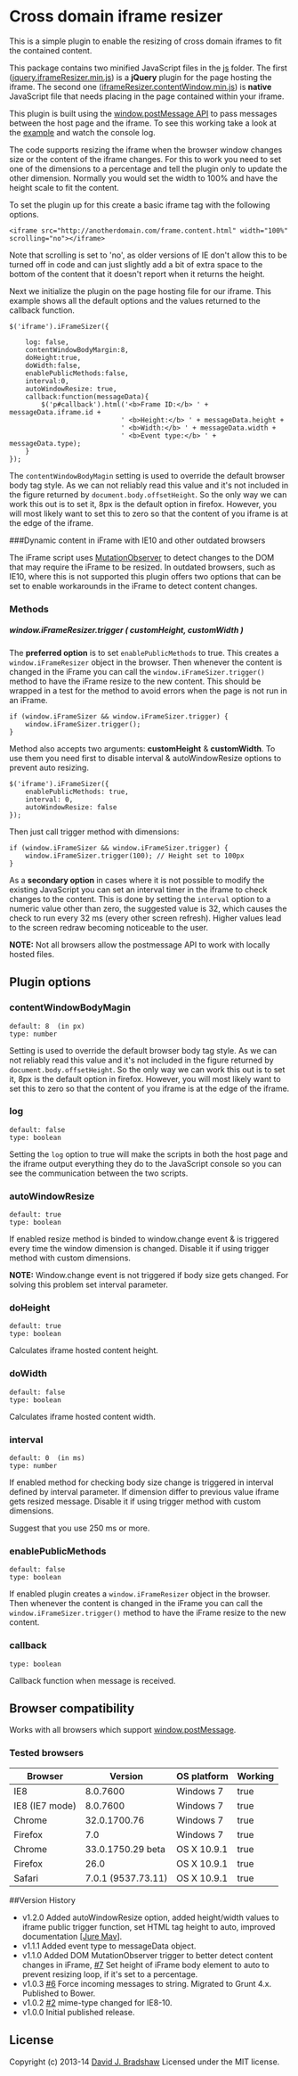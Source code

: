 # Cross domain iframe resizer

This is a simple plugin to enable the resizing of cross domain iframes to fit the contained content.

This package contains two minified JavaScript files in the <a href="js">js</a> folder. The first (<a href="js/jquery.iframeResizer.min.js">jquery.iframeResizer.min.js</a>) is a **jQuery** plugin for the page hosting the iframe. The second one (<a href="js/iframeResizer.contentWindow.min.js">iframeResizer.contentWindow.min.js</a>) is **native** JavaScript file that needs placing in the page contained within your iframe.

This plugin is built using the <a href="https://developer.mozilla.org/en-US/docs/Web/API/window.postMessage">window.postMessage API</a> to pass messages between the host page and the iframe. To see this working take a look at the <a href="http://davidjbradshaw.com/iframe-resizer/example/">example</a> and watch the console log.

The code supports resizing the iframe when the browser window changes size or the content of the iframe changes. For this to work you need to set one of the dimensions to a percentage and tell the plugin only to update the other dimension. Normally you would set the width to 100% and have the height scale to fit the content.

To set the plugin up for this create a basic iframe tag with the following options.

	<iframe src="http://anotherdomain.com/frame.content.html" width="100%" scrolling="no"></iframe>

Note that scrolling is set to 'no', as older versions of IE don't allow this to be turned off in code and can just slightly add a bit of extra space to the bottom of the content that it doesn't report when it returns the height.

Next we initialize the plugin on the page hosting file for our iframe. This example shows all the default options and the values returned to the callback function.

	$('iframe').iFrameSizer({

		log: false,
		contentWindowBodyMargin:8,
		doHeight:true,
		doWidth:false,
		enablePublicMethods:false,
		interval:0,
		autoWindowResize: true,
		callback:function(messageData){
			$('p#callback').html('<b>Frame ID:</b> ' + messageData.iframe.id + 
								' <b>Height:</b> ' + messageData.height + 
								' <b>Width:</b> ' + messageData.width +
								' <b>Event type:</b> ' + messageData.type);
		}
	});

The `contentWindowBodyMagin` setting is used to override the default browser body tag style. As we can not reliably read this value and it's not included in the figure returned by `document.body.offsetHeight`. So the only way we can work this out is to set it, 8px is the default option in firefox. However, you will most likely want to set this to zero so that the content of you iframe is at the edge of the iframe.


###Dynamic content in iFrame with IE10 and other outdated browsers

The iFrame script uses <a href="https://developer.mozilla.org/en/docs/Web/API/MutationObserver">MutationObserver</a> to detect changes to the DOM that may require the iFrame to be resized. In outdated browsers, such as IE10, where this is not supported this plugin offers two options that can be set to enable workarounds in the iFrame to detect content changes. 

### Methods

##### window.iFrameResizer.trigger ( customHeight, customWidth )

The **preferred option** is to set `enablePublicMethods` to true. This creates a `window.iFrameResizer` object in the browser. Then whenever the content is changed in the iFrame you can call the `window.iFrameSizer.trigger()` method to have the iFrame resize to the new content. This should be wrapped in a test for the method to avoid errors when the page is not run in an iFrame.

	if (window.iFrameSizer && window.iFrameSizer.trigger) {
		window.iFrameSizer.trigger();
	}

Method also accepts two arguments: **customHeight** & **customWidth**. To use them you need first to disable interval & autoWindowResize options to prevent auto resizing.

	$('iframe').iFrameSizer({
		enablePublicMethods: true,
		interval: 0,
		autoWindowResize: false
	});

Then just call trigger method with dimensions:

	if (window.iFrameSizer && window.iFrameSizer.trigger) {
		window.iFrameSizer.trigger(100); // Height set to 100px
	}


As a **secondary option** in cases where it is not possible to modify the existing JavaScript you can set an interval timer in the iframe to check changes to the content. This is done by setting the `interval` option to a numeric value other than zero, the suggested value is 32, which causes the check to run every 32 ms (every other screen refresh). Higher values lead to the screen redraw becoming noticeable to the user.

**NOTE:** Not all browsers allow the postmessage API to work with locally hosted files.

## Plugin options

### contentWindowBodyMagin

	default: 8  (in px)
	type: number

Setting is used to override the default browser body tag style. As we can not reliably read this value and it's not included in the figure returned by `document.body.offsetHeight`. So the only way we can work this out is to set it, 8px is the default option in firefox. However, you will most likely want to set this to zero so that the content of you iframe is at the edge of the iframe.

### log

	default: false
	type: boolean

Setting the `log` option to true will make the scripts in both the host page and the iframe output everything they do to the JavaScript console so you can see the communication between the two scripts.

### autoWindowResize

	default: true
	type: boolean

If enabled resize method is binded to window.change event & is triggered every time the window dimension is changed. Disable it if using trigger method with custom dimensions.

**NOTE:** Window.change event is not triggered if body size gets changed. For solving this problem set interval parameter.

### doHeight

	default: true
	type: boolean

Calculates iframe hosted content height.

### doWidth

	default: false
	type: boolean

Calculates iframe hosted content width.

### interval

	default: 0  (in ms)
	type: number

If enabled method for checking body size change is triggered in interval defined by interval parameter. If dimension differ to previous value iframe gets resized message. Disable it if using trigger method with custom dimensions.

Suggest that you use 250 ms or more.

### enablePublicMethods  

	default: false
	type: boolean

If enabled plugin creates a `window.iFrameResizer` object in the browser. Then whenever the content is changed in the iFrame you can call the `window.iFrameSizer.trigger()` method to have the iFrame resize to the new content.

### callback

	type: boolean
	
Callback function when message is received.


## Browser compatibility

Works with all browsers which support [window.postMessage](http://caniuse.com/#feat=x-doc-messaging).

### Tested browsers

| Browser          | Version             | OS platform    | Working|
|------------------|---------------------|----------------|--------|
| IE8              | 8.0.7600            | Windows 7      | true   |
| IE8 (IE7 mode)   | 8.0.7600            | Windows 7      | true   |
| Chrome           | 32.0.1700.76        | Windows 7      | true   |
| Firefox          | 7.0                 | Windows 7      | true   |
| Chrome           | 33.0.1750.29 beta   | OS X 10.9.1    | true   |
| Firefox          | 26.0                | OS X 10.9.1    | true   |
| Safari           | 7.0.1 (9537.73.11)  | OS X 10.9.1    | true   |


##Version History
* v1.2.0 Added autoWindowResize option, added height/width values to iframe public trigger function, set HTML tag height to auto, improved documentation [[Jure Mav](https://github.com/jmav)].
* v1.1.1 Added event type to messageData object.
* v1.1.0 Added DOM MutationObserver trigger to better detect content changes in iFrame, [#7](https://github.com/davidjbradshaw/iframe-resizer/issues/7) Set height of iFrame body element to auto to prevent resizing loop, if it's set to a percentage.
* v1.0.3 [#6](https://github.com/davidjbradshaw/iframe-resizer/issues/6) Force incoming messages to string. Migrated to Grunt 4.x. Published to Bower.
* v1.0.2 [#2](https://github.com/davidjbradshaw/iframe-resizer/issues/2) mime-type changed for IE8-10.
* v1.0.0 Initial published release.

## License
Copyright (c) 2013-14 [David J. Bradshaw](https://github.com/davidjbradshaw)
Licensed under the MIT license.
